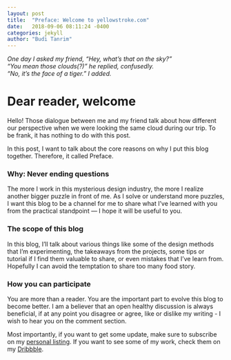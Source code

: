 ```yaml
---
layout: post
title:  "Preface: Welcome to yellowstroke.com"
date:   2018-09-06 08:11:24 -0400
categories: jekyll
author: "Budi Tanrim"
---
```

_One day I asked my friend, “Hey, what’s that on the sky?”_  
_“You mean those clouds(?)” he replied, confusedly._  
_“No, it’s the face of a tiger.”  I added._

# Dear reader, welcome
Hello! Those dialogue between me and my friend talk about how different our perspective when we were looking the same cloud during our trip. To be frank, it has nothing to do with this post.

In this post, I want to talk about the core reasons on why I put this blog together. Therefore, it called Preface.

### Why: Never ending questions
The more I work in this mysterious design industry, the more I realize another bigger puzzle in front of me. As I solve or understand more puzzles, I want this blog to be a channel for me to share what I’ve learned with you from the practical standpoint — I hope it will be useful to you.

### The scope of this blog
In this blog, I’ll talk about various things like some of the design methods that I’m experimenting, the takeaways from the projects, some tips or tutorial if I find them valuable to share, or even mistakes that I’ve learn from.  
Hopefully I can avoid the temptation to share too many food story.

### How you can participate
You are more than a reader. You are the important part to evolve this blog to become better. I am a believer that an open healthy discussion is always beneficial, if at any point you disagree or agree, like or dislike my writing - I wish to hear you on the comment section.

Most importantly, if you want to get some update, make sure to subscribe on my [personal listing][mailchimp-budi].
If you want to see some of my work, check them on my [Dribbble][dribbble]. 

[dribbble]: https://dribbble.com/buditanrim
[mailchimp-budi]:   https://github.com/jekyll/jekyll
[jekyll-talk]: https://talk.jekyllrb.com/
